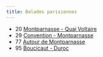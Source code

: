 ```yaml
---
title: Balades parisiennes
---
```


- 20 [Montparnasse - Quai Voltaire](20.html)
- 29 [Convention - Montparnasse](29.html)
- 77 [Autour de Montparnasse](77.html)
- 95 [Boucicaut - Duroc](95.html)